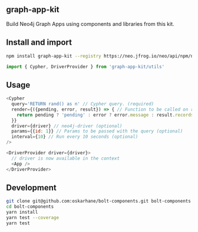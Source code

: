 ## graph-app-kit

Build Neo4j Graph Apps using components and libraries from this kit.

## Install and import

```bash
npm install graph-app-kit --registry https://neo.jfrog.io/neo/api/npm/npm
```

```javascript
import { Cypher, DriverProvider } from 'graph-app-kit/utils'
```

## Usage

```javascript
<Cypher
  query='RETURN rand() as n' // Cypher query. (required)
  render={({pending, error, result}) => { // Function to be called on render (required)
    return pending ? 'pending' : error ? error.message : result.records[0].get('n')
  }}
  driver={driver} // neo4j-driver (optional)
  params={{id: 1}} // Params to be passed with the query (optional)
  interval={10} // Run every 10 seconds (optional)
/>
```

```javascript
<DriverProvider driver={driver}>
  // driver is now available in the context
  <App />
</DriverProvider>

```

## Development

```bash
git clone git@github.com:oskarhane/bolt-components.git bolt-components
cd bolt-components
yarn install
yarn test --coverage
yarn test
```
